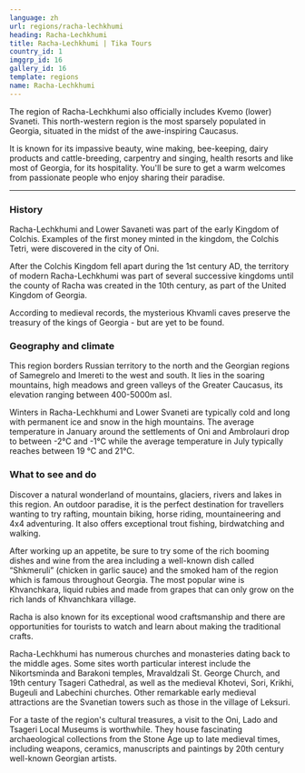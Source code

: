 ```yaml
---
language: zh
url: regions/racha-lechkhumi
heading: Racha-Lechkhumi
title: Racha-Lechkhumi | Tika Tours
country_id: 1
imggrp_id: 16
gallery_id: 16
template: regions
name: Racha-Lechkhumi
---
```

<div class="row content-row"><!-- 1199 (1)-->

</div>

<div class="row content-row"><!-- 1200 (2)-->
<div class="col-xs-12 col-sm-6 col-md-6"><!-- 1594 -->

The region of Racha\-Lechkhumi also officially includes Kvemo (lower) Svaneti. This
north\-western region is the most sparsely populated in Georgia, situated in the
midst of the awe\-inspiring Caucasus.

</div>

<div class="col-xs-12 col-sm-6 col-md-6"><!-- 1595 -->

It is known for its impassive beauty, wine making, bee\-keeping, dairy products and
cattle\-breeding, carpentry and singing, health resorts and like most of Georgia,
for its hospitality. You'll be sure to get a warm welcomes from passionate people
who enjoy sharing their paradise.

</div>

</div>

<div class="row content-row"><!-- 1201 (3)-->
<div class="col-xs-12"><!-- 1596 -->

* * *

</div>

</div>

<div class="row content-row"><!-- 1202 (4)-->
<div class="col-xs-12 col-sm-6 col-md-6"><!-- 1597 -->

### History


Racha\-Lechkhumi and Lower Savaneti was part of the early Kingdom of Colchis. Examples
of the first money minted in the kingdom, the Colchis Tetri, were discovered in
the city of Oni.

After the Colchis Kingdom fell apart during the 1st century AD, the territory of
modern Racha\-Lechkhumi was part of several successive kingdoms until the county
of Racha was created in the 10th century, as part of the United Kingdom of Georgia.

According to medieval records, the mysterious Khvamli caves preserve the treasury
of the kings of Georgia \- but are yet to be found.

### Geography and climate


This region borders Russian territory to the north and the Georgian regions of Samegrelo
and Imereti to the west and south. It lies in the soaring mountains, high meadows
and green valleys of the Greater Caucasus, its elevation ranging between 400\-5000m
asl.

Winters in Racha\-Lechkhumi and Lower Svaneti are typically cold and long with permanent
ice and snow in the high mountains. The average temperature in January around the
settlements of Oni and Ambrolauri drop to between \-2°C and \-1°C while the average
temperature in July typically reaches between 19 °C and 21°C.

</div>

<div class="col-xs-12 col-sm-6 col-md-6"><!-- 1598 -->

### What to see and do


Discover a natural wonderland of mountains, glaciers, rivers and lakes in this region.
An outdoor paradise, it is the perfect destination for travellers wanting to try
rafting, mountain biking, horse riding, mountaineering and 4x4 adventuring. It also
offers exceptional trout fishing, birdwatching and walking.

After working up an appetite, be sure to try some of the rich booming dishes and
wine from the area including a well\-known dish called “Shkmeruli” (chicken in garlic
sauce) and the smoked ham of the region which is famous throughout Georgia. The
most popular wine is Khvanchkara, liquid rubies and made from grapes that can only
grow on the rich lands of Khvanchkara village.

Racha is also known for its exceptional wood craftsmanship and there are opportunities
for tourists to watch and learn about making the traditional crafts.

Racha\-Lechkhumi has numerous churches and monasteries dating back to the middle
ages. Some sites worth particular interest include the Nikortsminda and Barakoni
temples, Mravaldzali St. George Church, and 19th century Tsageri Cathedral, as well
as the medieval Khotevi, Sori, Krikhi, Bugeuli and Labechini churches. Other remarkable
early medieval attractions are the Svanetian towers such as those in the village
of Leksuri.

For a taste of the region's cultural treasures, a visit to the Oni, Lado and Tsageri
Local Museums is worthwhile. They house fascinating archaeological collections from
the Stone Age up to late medieval times, including weapons, ceramics, manuscripts
and paintings by 20th century well\-known Georgian artists.

</div>

</div>
